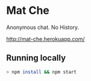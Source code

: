 # Mat Che

Anonymous chat. No History.

http://mat-che.herokuapp.com/

## Running locally

```bash
> npm install && npm start
```


